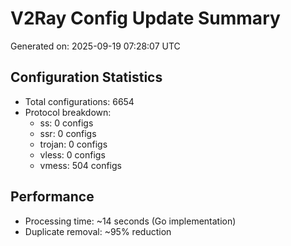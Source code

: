 # V2Ray Config Update Summary
Generated on: 2025-09-19 07:28:07 UTC

## Configuration Statistics
- Total configurations: 6654
- Protocol breakdown:
  - ss: 0 configs
  - ssr: 0 configs
  - trojan: 0 configs
  - vless: 0 configs
  - vmess: 504 configs

## Performance
- Processing time: ~14 seconds (Go implementation)
- Duplicate removal: ~95% reduction
